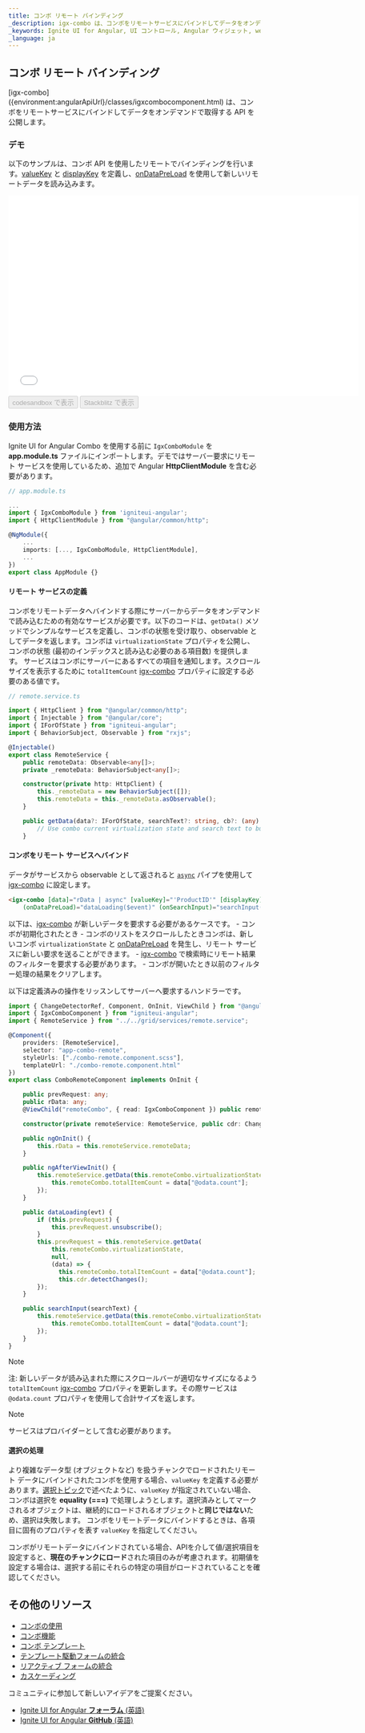 ```yaml
---
title: コンボ リモート バインディング
_description: igx-combo は、コンボをリモートサービスにバインドしてデータをオンデマンドで取得する API を公開します。
_keywords: Ignite UI for Angular, UI コントロール, Angular ウィジェット, web ウィジェット, UI ウィジェット, Angular, ネイティブ Angular コンポーネント スイート, ネイティブ Angular コントロール, ネイティブ Angular コンポーネント ライブラリ, Angular Combo コンポーネント, Angular Combo コントロール, Angular Combo リモート バインディング
_language: ja
---
```


## コンボ リモート バインディング
<p class="highlight">
[igx-combo]({environment:angularApiUrl}/classes/igxcombocomponent.html) は、コンボをリモートサービスにバインドしてデータをオンデマンドで取得する API を公開します。
</p>
<div class="divider"></div>

### デモ
以下のサンプルは、コンボ API を使用したリモートでバインディングを行います。[valueKey]({environment:angularApiUrl}/classes/igxcombocomponent.html#valuekey) と [displayKey]({environment:angularApiUrl}/classes/igxcombocomponent.html#displaykey) を定義し、[onDataPreLoad]({environment:angularApiUrl}/classes/igxcombocomponent.html#ondatapreload) を使用して新しいリモートデータを読み込みます。
<div class="sample-container loading" style="height: 400px;">
    <iframe id="combo-remote-sample" frameborder="0" seamless width="700px" height="100%" src="{environment:demosBaseUrl}/lists/combo-remote" onload="onSampleIframeContentLoaded(this);"></iframe>
</div>
<div>
<button data-localize="codesandbox" disabled class="codesandbox-btn" data-iframe-id="combo-remote-sample" data-demos-base-url="{environment:demosBaseUrl}">codesandbox で表示</button>
<button data-localize="stackblitz" disabled class="stackblitz-btn" data-iframe-id="combo-remote-sample" data-demos-base-url="{environment:demosBaseUrl}">Stackblitz で表示</button>
</div>

### 使用方法
Ignite UI for Angular Combo を使用する前に `IgxComboModule` を **app.module.ts** ファイルにインポートします。デモではサーバー要求にリモート サービスを使用しているため、追加で Angular **HttpClientModule** を含む必要があります。

```typescript
// app.module.ts

...
import { IgxComboModule } from 'igniteui-angular';
import { HttpClientModule } from "@angular/common/http";

@NgModule({
    ...
    imports: [..., IgxComboModule, HttpClientModule],
    ...
})
export class AppModule {}
```

#### リモート サービスの定義

コンボをリモートデータへバインドする際にサーバーからデータをオンデマンドで読み込むための有効なサービスが必要です。以下のコードは、`getData()` メソッドでシンプルなサービスを定義し、コンボの状態を受け取り、observable としてデータを返します。コンボは `virtualizationState` プロパティを公開し、コンボの状態 (最初のインデックスと読み込む必要のある項目数) を提供します。
サービスはコンボにサーバーにあるすべての項目を通知します。スクロールサイズを表示するために `totalItemCount` [igx-combo]({environment:angularApiUrl}/classes/igxcombocomponent.html) プロパティに設定する必要のある値です。

```typescript
// remote.service.ts

import { HttpClient } from "@angular/common/http";
import { Injectable } from "@angular/core";
import { IForOfState } from "igniteui-angular";
import { BehaviorSubject, Observable } from "rxjs";

@Injectable()
export class RemoteService {
    public remoteData: Observable<any[]>;
    private _remoteData: BehaviorSubject<any[]>;

    constructor(private http: HttpClient) {
        this._remoteData = new BehaviorSubject([]);
        this.remoteData = this._remoteData.asObservable();
    }

    public getData(data?: IForOfState, searchText?: string, cb?: (any) => void): any {
        // Use combo current virtualization state and search text to build URL and request the new data.
    }
```

#### コンボをリモート サービスへバインド

データがサービスから observable として返されると [`async`](https://angular.io/api/common/AsyncPipe) パイプを使用して [igx-combo]({environment:angularApiUrl}/classes/igxcombocomponent.html) に設定します。

```html
<igx-combo [data]="rData | async" [valueKey]="'ProductID'" [displayKey]="'ProductName'" 
    (onDataPreLoad)="dataLoading($event)" (onSearchInput)="searchInput($event)" (onOpening)="searchInput('')"></igx-combo>
```
以下は、[igx-combo]({environment:angularApiUrl}/classes/igxcombocomponent.html) が新しいデータを要求する必要があるケースです。
    - コンボが初期化されたとき
    - コンボのリストをスクロールしたときコンボは、新しいコンボ `virtualizationState` と [onDataPreLoad]({environment:angularApiUrl}/classes/igxcombocomponent.html#ondatapreload) を発生し、リモート サービスに新しい要求を送ることができます。
    - [igx-combo]({environment:angularApiUrl}/classes/igxcombocomponent.html) で検索時にリモート結果のフィルターを要求する必要があります。
    - コンボが開いたとき以前のフィルター処理の結果をクリアします。

以下は定義済みの操作をリッスンしてサーバーへ要求するハンドラーです。

```typescript
import { ChangeDetectorRef, Component, OnInit, ViewChild } from "@angular/core";
import { IgxComboComponent } from "igniteui-angular";
import { RemoteService } from "../../grid/services/remote.service";

@Component({
    providers: [RemoteService],
    selector: "app-combo-remote",
    styleUrls: ["./combo-remote.component.scss"],
    templateUrl: "./combo-remote.component.html"
})
export class ComboRemoteComponent implements OnInit {

    public prevRequest: any;
    public rData: any;
    @ViewChild("remoteCombo", { read: IgxComboComponent }) public remoteCombo: IgxComboComponent;

    constructor(private remoteService: RemoteService, public cdr: ChangeDetectorRef) { }

    public ngOnInit() {
        this.rData = this.remoteService.remoteData;
    }

    public ngAfterViewInit() {
        this.remoteService.getData(this.remoteCombo.virtualizationState, null, (data) => {
            this.remoteCombo.totalItemCount = data["@odata.count"];
        });
    }

    public dataLoading(evt) {
        if (this.prevRequest) {
            this.prevRequest.unsubscribe();
        }
        this.prevRequest = this.remoteService.getData(
            this.remoteCombo.virtualizationState,
            null,
            (data) => {
              this.remoteCombo.totalItemCount = data["@odata.count"];
              this.cdr.detectChanges();
        });
    }

    public searchInput(searchText) {
        this.remoteService.getData(this.remoteCombo.virtualizationState, searchText, (data) => {
            this.remoteCombo.totalItemCount = data["@odata.count"];
        });
    }
}
```

> [!Note]
> 注: 新しいデータが読み込まれた際にスクロールバーが適切なサイズになるよう `totalItemCount` [igx-combo]({environment:angularApiUrl}/classes/igxcombocomponent.html) プロパティを更新します。その際サービスは `@odata.count` プロパティを使用して合計サイズを返します。

> [!Note]
> サービスはプロバイダーとして含む必要があります。

#### 選択の処理
より複雑なデータ型 (オブジェクトなど) を扱うチャンクでロードされたリモート データにバインドされたコンボを使用する場合、`valueKey` を定義する必要があります。[選択トピック](combo.md#選択)で述べたように、`valueKey` が指定されていない場合、コンボは選択を **equality (===)** で処理しようとします。選択済みとしてマークされるオブジェクトは、継続的にロードされるオブジェクトと**同じではない**ため、選択は失敗します。
コンボをリモートデータにバインドするときは、各項目に固有のプロパティを表す `valueKey` を指定してください。

コンボがリモートデータにバインドされている場合、APIを介して値/選択項目を設定すると、**現在のチャンクにロード**された項目のみが考慮されます。初期値を設定する場合は、選択する前にそれらの特定の項目がロードされていることを確認してください。

## その他のリソース
<div class="divider--half"></div>

* [コンボの使用](combo.md)
* [コンボ機能](combo_features.md)
* [コンボ テンプレート](combo_templates.md)
* [テンプレート駆動フォームの統合](input_group.md)
* [リアクティブ フォームの統合](input_group_reactive_forms.md)
* [カスケーディング](combo_cascading.md)

コミュニティに参加して新しいアイデアをご提案ください。

* [Ignite UI for Angular **フォーラム** (英語)](https://www.infragistics.com/community/forums/f/ignite-ui-for-angular)
* [Ignite UI for Angular **GitHub** (英語)](https://github.com/IgniteUI/igniteui-angular)
